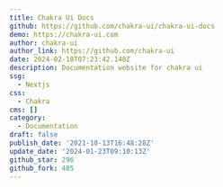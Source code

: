 ```yaml
---
title: Chakra Ui Docs
github: https://github.com/chakra-ui/chakra-ui-docs
demo: https://chakra-ui.com
author: chakra-ui
author_link: https://github.com/chakra-ui
date: 2024-02-18T07:23:42.148Z
description: Documentation website for chakra ui
ssg:
  - Nextjs
css:
  - Chakra
cms: []
category:
  - Documentation
draft: false
publish_date: '2021-10-13T16:48:28Z'
update_date: '2024-01-23T09:10:13Z'
github_star: 296
github_fork: 485
---
```

